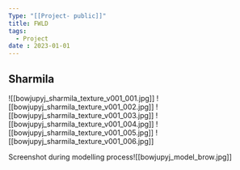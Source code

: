 ```yaml
---
Type: "[[Project- public]]"
title: FWLD
tags:
  - Project
date : 2023-01-01
---
```

## Sharmila

![[bowjupyj_sharmila_texture_v001_001.jpg]]
![[bowjupyj_sharmila_texture_v001_002.jpg]]
![[bowjupyj_sharmila_texture_v001_003.jpg]]
![[bowjupyj_sharmila_texture_v001_004.jpg]]
![[bowjupyj_sharmila_texture_v001_005.jpg]]
![[bowjupyj_sharmila_texture_v001_006.jpg]]

Screenshot during modelling process![[bowjupyj_model_brow.jpg]]

